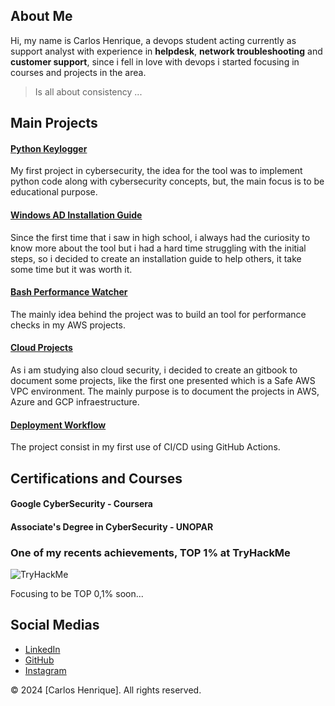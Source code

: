 ## About Me

Hi, my name is Carlos Henrique, a devops student acting currently as support analyst with experience in **helpdesk**, **network troubleshooting** and **customer support**, since i fell in love with devops i started focusing in courses and projects in the area.

> Is all about consistency ...


## Main Projects

#### [Python Keylogger](https://github.com/s3ntinel4/my-first-keylogger)

My first project in cybersecurity, the idea for the tool was to implement python code along with cybersecurity concepts, but, the main focus is to be educational purpose.

#### [Windows AD Installation Guide](https://github.com/s3ntinel4/WindowsADinstall)

Since the first time that i saw in high school, i always had the curiosity to know more about the tool but i had a hard time struggling with the initial steps, so i decided to create an installation guide to help others, it take some time but it was worth it.

#### [Bash Performance Watcher](https://github.com/s3ntinel4/bash-performance-watcher)

The mainly idea behind the project was to build an tool for performance checks in my AWS projects.

#### [Cloud Projects](https://s3ntinel-docs.gitbook.io/aws-project)

As i am studying also cloud security, i decided to create an gitbook to document some projects, like the first one presented which is a Safe AWS VPC environment.
The mainly purpose is to document the projects in AWS, Azure and GCP infraestructure.

#### [Deployment Workflow](https://github.com/s3ntinel4/s3ntinel4-deployment-workflow)

The project consist in my first use of CI/CD using GitHub Actions.

## Certifications and Courses

#### Google CyberSecurity - Coursera

#### Associate's Degree in CyberSecurity - UNOPAR



### One of my recents achievements, TOP 1% at TryHackMe

![TryHackMe](https://tryhackme-badges.s3.amazonaws.com/bot.hunk.png)

Focusing to be TOP 0,1% soon...

## Social Medias

- [LinkedIn](https://www.linkedin.com/in/carloshenrique-blueteamsecurity/)
- [GitHub](https://github.com/s3ntinel4)
- [Instagram](https://www.instagram.com/s3ntinel.sec)

&copy; 2024 [Carlos Henrique]. All rights reserved.
